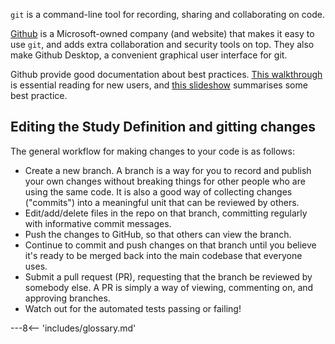 
`git` is a command-line tool for recording, sharing and collaborating on code.

[Github](https://github.com) is a Microsoft-owned company (and website) that makes it easy to use `git`, and adds extra collaboration and security tools on top.  They also make Github Desktop, a convenient graphical user interface for git.

Github provide good documentation about best practices. [This walkthrough](https://guides.github.com/activities/hello-world/) is essential reading for new users, and [this slideshow](https://guides.github.com/introduction/flow/) summarises some best practice.

## Editing the Study Definition and gitting changes

The general workflow for making changes to your code is as follows:

* Create a new branch. A branch is a way for you to record and publish your own changes without breaking things for other people who are using the same code. It is also a good way of collecting changes ("commits") into a meaningful unit that can be reviewed by others.
* Edit/add/delete files in the repo on that branch, committing regularly with informative commit messages.
* Push the changes to GitHub, so that others can view the branch.
* Continue to commit and push changes on that branch until you believe it's ready to be merged back into the main codebase that everyone uses.
* Submit a pull request (PR), requesting that the branch be reviewed by somebody else. A PR is simply a way of viewing, commenting on, and approving branches.
* Watch out for the automated tests passing or failing!




---8<-- 'includes/glossary.md'
